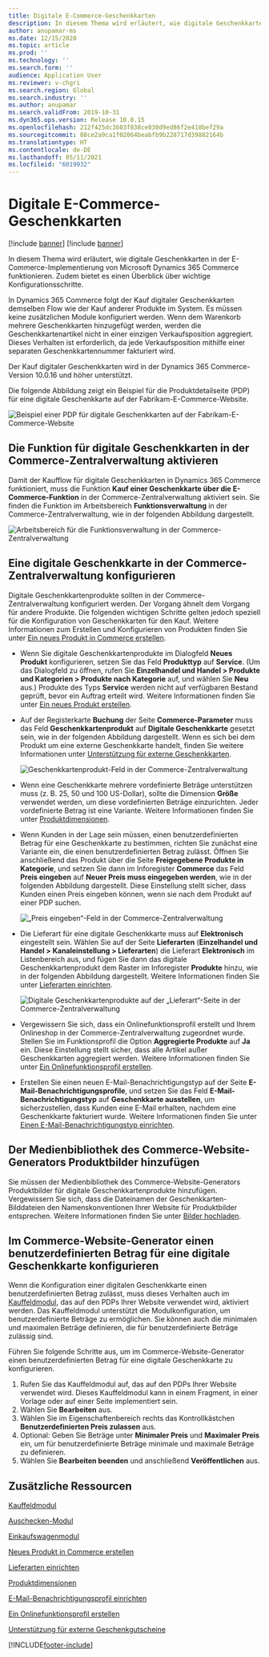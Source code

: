 ```yaml
---
title: Digitale E-Commerce-Geschenkkarten
description: In diesem Thema wird erläutert, wie digitale Geschenkkarten in der E-Commerce-Implementierung von Microsoft Dynamics 365 Commerce funktionieren. Zudem bietet es einen Überblick über wichtige Konfigurationsschritte.
author: anupamar-ms
ms.date: 12/15/2020
ms.topic: article
ms.prod: ''
ms.technology: ''
ms.search.form: ''
audience: Application User
ms.reviewer: v-chgri
ms.search.region: Global
ms.search.industry: ''
ms.author: anupamar
ms.search.validFrom: 2019-10-31
ms.dyn365.ops.version: Release 10.0.15
ms.openlocfilehash: 212f425dc3603f838ce030d9ed86f2e418bef29a
ms.sourcegitcommit: 08ce2a9ca1f02064beabfb9b228717d39882164b
ms.translationtype: HT
ms.contentlocale: de-DE
ms.lasthandoff: 05/11/2021
ms.locfileid: "6019932"
---
```

# <a name="e-commerce-digital-gift-cards"></a>Digitale E-Commerce-Geschenkkarten

[!include [banner](includes/banner.md)]
[!include [banner](includes/preview-banner.md)]

In diesem Thema wird erläutert, wie digitale Geschenkkarten in der E-Commerce-Implementierung von Microsoft Dynamics 365 Commerce funktionieren. Zudem bietet es einen Überblick über wichtige Konfigurationsschritte.

In Dynamics 365 Commerce folgt der Kauf digitaler Geschenkkarten demselben Flow wie der Kauf anderer Produkte im System. Es müssen keine zusätzlichen Module konfiguriert werden. Wenn dem Warenkorb mehrere Geschenkkarten hinzugefügt werden, werden die Geschenkkartenartikel nicht in einer einzigen Verkaufsposition aggregiert. Dieses Verhalten ist erforderlich, da jede Verkaufsposition mithilfe einer separaten Geschenkkartennummer fakturiert wird.

Der Kauf digitaler Geschenkkarten wird in der Dynamics 365 Commerce-Version 10.0.16 und höher unterstützt.

Die folgende Abbildung zeigt ein Beispiel für die Produktdetailseite (PDP) für eine digitale Geschenkkarte auf der Fabrikam-E-Commerce-Website.

![Beispiel einer PDP für digitale Geschenkkarten auf der Fabrikam-E-Commerce-Website](./media/GiftcardPDP.PNG)

## <a name="turn-on-the-digital-gift-card-feature-in-commerce-headquarters"></a>Die Funktion für digitale Geschenkkarten in der Commerce-Zentralverwaltung aktivieren

Damit der Kaufflow für digitale Geschenkkarten in Dynamics 365 Commerce funktioniert, muss die Funktion **Kauf einer Geschenkkarte über die E-Commerce-Funktion** in der Commerce-Zentralverwaltung aktiviert sein. Sie finden die Funktion im Arbeitsbereich **Funktionsverwaltung** in der Commerce-Zentralverwaltung, wie in der folgenden Abbildung dargestellt.

![Arbeitsbereich für die Funktionsverwaltung in der Commerce-Zentralverwaltung](./media/Featureflag.PNG)

## <a name="configure-a-digital-gift-card-in-commerce-headquarters"></a>Eine digitale Geschenkkarte in der Commerce-Zentralverwaltung konfigurieren

Digitale Geschenkkartenprodukte sollten in der Commerce-Zentralverwaltung konfiguriert werden. Der Vorgang ähnelt dem Vorgang für andere Produkte. Die folgenden wichtigen Schritte gelten jedoch speziell für die Konfiguration von Geschenkkarten für den Kauf. Weitere Informationen zum Erstellen und Konfigurieren von Produkten finden Sie unter [Ein neues Produkt in Commerce erstellen](create-new-product-commerce.md).

- Wenn Sie digitale Geschenkkartenprodukte im Dialogfeld **Neues Produkt** konfigurieren, setzen Sie das Feld **Produkttyp** auf **Service**. (Um das Dialogfeld zu öffnen, rufen Sie **Einzelhandel und Handel \> Produkte und Kategorien \> Produkte nach Kategorie** auf, und wählen Sie **Neu** aus.) Produkte des Typs **Service** werden nicht auf verfügbaren Bestand geprüft, bevor ein Auftrag erteilt wird. Weitere Informationen finden Sie unter [Ein neues Produkt erstellen](create-new-product-commerce.md#create-a-new-product).
- Auf der Registerkarte **Buchung** der Seite **Commerce-Parameter** muss das Feld **Geschenkkartenprodukt** auf **Digitale Geschenkkarte** gesetzt sein, wie in der folgenden Abbildung dargestellt. Wenn es sich bei dem Produkt um eine externe Geschenkkarte handelt, finden Sie weitere Informationen unter [Unterstützung für externe Geschenkkarten](./dev-itpro/gift-card.md).

    ![Geschenkkartenprodukt-Feld in der Commerce-Zentralverwaltung](./media/PostGiftcard.png)

- Wenn eine Geschenkkarte mehrere vordefinierte Beträge unterstützen muss (z. B. 25, 50 und 100 US-Dollar), sollte die Dimension **Größe** verwendet werden, um diese vordefinierten Beträge einzurichten. Jeder vordefinierte Betrag ist eine Variante. Weitere Informationen finden Sie unter [Produktdimensionen](../supply-chain/pim/product-dimensions.md?toc=%2fdynamics365%2fretail%2ftoc.json).
- Wenn Kunden in der Lage sein müssen, einen benutzerdefinierten Betrag für eine Geschenkkarte zu bestimmen, richten Sie zunächst eine Variante ein, die einen benutzerdefinierten Betrag zulässt. Öffnen Sie anschließend das Produkt über die Seite **Freigegebene Produkte in Kategorie**, und setzen Sie dann im Inforegister **Commerce** das Feld **Preis eingeben** auf **Neuer Preis muss eingegeben werden**, wie in der folgenden Abbildung dargestellt. Diese Einstellung stellt sicher, dass Kunden einen Preis eingeben können, wenn sie nach dem Produkt auf einer PDP suchen.

    ![„Preis eingeben“-Feld in der Commerce-Zentralverwaltung](./media/KeyInPrice.png)

- Die Lieferart für eine digitale Geschenkkarte muss auf **Elektronisch** eingestellt sein. Wählen Sie auf der Seite **Lieferarten** (**Einzelhandel und Handel \> Kanaleinstellung \> Lieferarten**) die Lieferart **Elektronisch** im Listenbereich aus, und fügen Sie dann das digitale Geschenkkartenprodukt dem Raster im Inforegister **Produkte** hinzu, wie in der folgenden Abbildung dargestellt. Weitere Informationen finden Sie unter [Lieferarten einrichten](/dynamicsax-2012/appuser-itpro/set-up-modes-of-delivery).

    ![Digitale Geschenkkartenprodukte auf der „Lieferart“-Seite in der Commerce-Zentralverwaltung](./media/ElectronicMode.PNG)

- Vergewissern Sie sich, dass ein Onlinefunktionsprofil erstellt und Ihrem Onlineshop in der Commerce-Zentralverwaltung zugeordnet wurde. Stellen Sie im Funktionsprofil die Option **Aggregierte Produkte** auf **Ja** ein. Diese Einstellung stellt sicher, dass alle Artikel außer Geschenkkarten aggregiert werden. Weitere Informationen finden Sie unter [Ein Onlinefunktionsprofil erstellen](online-functionality-profile.md).
- Erstellen Sie einen neuen E-Mail-Benachrichtigungstyp auf der Seite **E-Mail-Benachrichtigungsprofile**, und setzen Sie das Feld **E-Mail-Benachrichtigungstyp** auf **Geschenkkarte ausstellen**, um sicherzustellen, dass Kunden eine E-Mail erhalten, nachdem eine Geschenkkarte fakturiert wurde. Weitere Informationen finden Sie unter [Einen E-Mail-Benachrichtigungstyp einrichten](email-notification-profiles.md).

## <a name="add-product-images-to-the-commerce-site-builder-media-library"></a>Der Medienbibliothek des Commerce-Website-Generators Produktbilder hinzufügen

Sie müssen der Medienbibliothek des Commerce-Website-Generators Produktbilder für digitale Geschenkkartenprodukte hinzufügen. Vergewissern Sie sich, dass die Dateinamen der Geschenkkarten-Bilddateien den Namenskonventionen Ihrer Website für Produktbilder entsprechen. Weitere Informationen finden Sie unter [Bilder hochladen](dam-upload-images.md).

## <a name="configure-a-custom-amount-for-a-digital-gift-card-in-commerce-site-builder"></a>Im Commerce-Website-Generator einen benutzerdefinierten Betrag für eine digitale Geschenkkarte konfigurieren

Wenn die Konfiguration einer digitalen Geschenkkarte einen benutzerdefinierten Betrag zulässt, muss dieses Verhalten auch im [Kauffeldmodul](add-buy-box.md), das auf den PDPs Ihrer Website verwendet wird, aktiviert werden. Das Kauffeldmodul unterstützt die Modulkonfiguration, um benutzerdefinierte Beträge zu ermöglichen. Sie können auch die minimalen und maximalen Beträge definieren, die für benutzerdefinierte Beträge zulässig sind.

Führen Sie folgende Schritte aus, um im Commerce-Website-Generator einen benutzerdefinierten Betrag für eine digitale Geschenkkarte zu konfigurieren.

1. Rufen Sie das Kauffeldmodul auf, das auf den PDPs Ihrer Website verwendet wird. Dieses Kauffeldmodul kann in einem Fragment, in einer Vorlage oder auf einer Seite implementiert sein.
1. Wählen Sie **Bearbeiten** aus.
1. Wählen Sie im Eigenschaftenbereich rechts das Kontrollkästchen **Benutzerdefinierten Preis zulassen** aus.
1. Optional: Geben Sie Beträge unter **Minimaler Preis** und **Maximaler Preis** ein, um für benutzerdefinierte Beträge minimale und maximale Beträge zu definieren.
1. Wählen Sie **Bearbeiten beenden** und anschließend **Veröffentlichen** aus.

## <a name="additional-resources"></a>Zusätzliche Ressourcen

[Kauffeldmodul](add-buy-box.md)

[Auschecken-Modul](add-checkout-module.md)

[Einkaufswagenmodul](add-cart-module.md)

[Neues Produkt in Commerce erstellen](create-new-product-commerce.md)

[Lieferarten einrichten](/dynamicsax-2012/appuser-itpro/set-up-modes-of-delivery)

[Produktdimensionen](../supply-chain/pim/product-dimensions.md?toc=%2fdynamics365%2fretail%2ftoc.json)

[E-Mail-Benachrichtigungsprofil einrichten](email-notification-profiles.md)

[Ein Onlinefunktionsprofil erstellen](online-functionality-profile.md)

[Unterstützung für externe Geschenkgutscheine](./dev-itpro/gift-card.md)


[!INCLUDE[footer-include](../includes/footer-banner.md)]